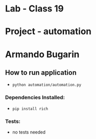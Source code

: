 # Lab - Class 19

# Project - automation

# Armando Bugarin

## How to run application

- `python automation/automation.py`

### Dependencies Installed:

- `pip install rich`

### Tests:

- no tests needed
